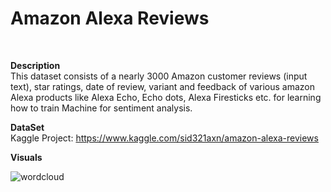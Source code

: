 # Amazon Alexa Reviews
</br>

**Description** </br>
This dataset consists of a nearly 3000 Amazon customer reviews (input text), star ratings, date of review, variant and feedback of various amazon Alexa products like Alexa Echo, Echo dots, Alexa Firesticks etc. for learning how to train Machine for sentiment analysis.

**DataSet**</br>
Kaggle Project: https://www.kaggle.com/sid321axn/amazon-alexa-reviews

**Visuals** </br>

![wordcloud](https://user-images.githubusercontent.com/8282374/66099179-72dd4d00-e5c3-11e9-87d6-2326ed71a584.png)

